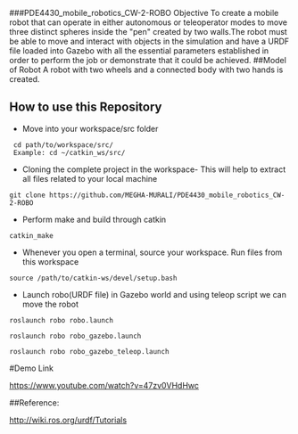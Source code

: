 ###PDE4430_mobile_robotics_CW-2-ROBO
Objective
To create a mobile robot that can operate in either autonomous or teleoperator modes to move three distinct spheres inside the "pen" created by two walls.The robot must be able to move and interact with objects in the simulation and have a URDF file loaded into Gazebo with all the essential parameters established in order to perform the job or demonstrate that it could be achieved.
##Model of Robot
A robot with two wheels and a connected body with two hands is created.
## How to use this Repository
* Move into your workspace/src folder
```
 cd path/to/workspace/src/
 Example: cd ~/catkin_ws/src/
```

* Cloning the complete project in the workspace- This will help to extract all files related to your local machine
```
git clone https://github.com/MEGHA-MURALI/PDE4430_mobile_robotics_CW-2-ROBO
```

* Perform make and build through catkin
 ```
 catkin_make
 ```
 
 * Whenever you open a terminal, source your workspace. Run files from this workspace 
```
source /path/to/catkin-ws/devel/setup.bash
```

* Launch robo(URDF file) in Gazebo world and using teleop script we can move the robot
```
roslaunch robo robo.launch
```

```
roslaunch robo robo_gazebo.launch 
```
```
roslaunch robo robo_gazebo_teleop.launch 
```
#Demo Link

https://www.youtube.com/watch?v=47zv0VHdHwc

##Reference:

http://wiki.ros.org/urdf/Tutorials
